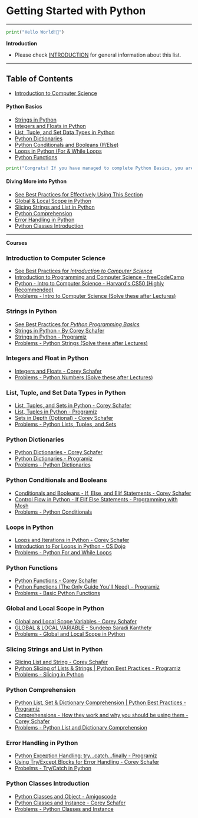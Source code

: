 # Getting Started with Python

----

```python
print("Hello World!👋")
```

**Introduction**

* Please check [INTRODUCTION](https://github.com/ajaypokharel/get-started-with-python/blob/master/INTRODUCTION.md) for general information about this list.

-----------------

**Table of Contents**
-----------------

- [Introduction to Computer Science](#introduction-to-computer-science)

<h4> Python Basics </h4>

- [Strings in Python](#strings-in-python)
- [Integers and Floats in Python](#integers-and-float-in-python)
- [List, Tuple, and Set Data Types in Python](#list-tuple-and-set-data-types-in-python)
- [Python Dictionaries](#python-dictionaries)
- [Python Conditionals and Booleans (If/Else)](#python-conditionals-and-booleans)
- [Loops in Python (For & While Loops](#loops-in-python)
- [Python Functions](#python-functions)


```python
print("Congrats! If you have managed to complete Python Basics, you are ready to move on to some more Python")
```


<h4> Diving More into Python </h4>

- [See Best Practices for Effectively Using This Section](https://github.com/ajaypokharel/get-started-with-python/blob/master/Essentials/python-intermediate/best_practices.md)
- [Global & Local Scope in Python](#global-and-local-scope-in-python)
- [Slicing Strings and List in Python](#slicing-strings-and-list-in-python)
- [Python Comprehension](#python-comprehension)
- [Error Handling in Python](#error-handling-in-python)
- [Python Classes Introduction](#python-classes-introduction)



-----------
**Courses**

### Introduction to Computer Science

- [See Best Practices for *Introduction to Computer Science*](https://github.com/ajaypokharel/get-started-with-python/blob/master/Essentials/intro-to-cs/best_practices.md)
- [Introduction to Programming and Computer Science - freeCodeCamp](https://youtu.be/zOjov-2OZ0E)
- [Python - Intro to Computer Science - Harvard's CS50 (Highly Recommended)](https://youtu.be/hnDU1G9hWqU)
- [Problems - Intro to Computer Science (Solve these after Lectures)](https://github.com/ajaypokharel/get-started-with-python/blob/master/Essentials/intro-to-cs/Problems.md)


### Strings in Python

- [See Best Practices for *Python Programming Basics*](https://github.com/ajaypokharel/get-started-with-python/blob/master/Essentials/python-basics/best_practices.md)
- [Strings in Python - By Corey Schafer](https://youtu.be/k9TUPpGqYTo)
- [Strings in Python - Programiz](https://youtu.be/GQywwPUrsgA)
- [Problems - Python Strings (Solve these after Lectures)](https://github.com/ajaypokharel/get-started-with-python/blob/master/Essentials/python-basics/strings.md)


### Integers and Float in Python

- [Integers and Floats - Corey Schafer](https://youtu.be/khKv-8q7YmY)
- [Problems - Python Numbers (Solve these after Lectures)](https://github.com/ajaypokharel/get-started-with-python/blob/master/Essentials/python-basics/numbers.md)


### List, Tuple, and Set Data Types in Python

- [List, Tuples, and Sets in Python - Corey Schafer](https://youtu.be/W8KRzm-HUcc)
- [List, Tuples in Python - Programiz](https://youtu.be/hANUgg72TDc)
- [Sets in Depth (Optional) - Corey Schafer](https://youtu.be/r3R3h5ly_8g)
- [Problems - Python Lists, Tuples, and Sets](https://github.com/ajaypokharel/get-started-with-python/blob/master/Essentials/python-basics/list_tuple.md)

### Python Dictionaries

- [Python Dictionaries - Corey Schafer](https://youtu.be/daefaLgNkw0)
- [Python Dictionaries - Programiz](https://youtu.be/_4wOvc-vt4k)
- [Problems - Python Dictionaries](https://github.com/ajaypokharel/get-started-with-python/blob/master/Essentials/python-basics/dictionary.py)


### Python Conditionals and Booleans

- [Conditionals and Booleans - If, Else, and Elif Statements - Corey Schafer](https://youtu.be/DZwmZ8Usvnk)
- [Control Flow in Python - If Elif Else Statements - Programming with Mosh](https://youtu.be/Zp5MuPOtsSY)
- [Problems - Python Conditionals](https://github.com/ajaypokharel/get-started-with-python/blob/master/Essentials/python-basics/if_else.py)

### Loops in Python

- [Loops and Iterations in Python - Corey Schafer](https://youtu.be/6iF8Xb7Z3wQ)
- [Introduction to For Loops in Python - CS Dojo](https://youtu.be/OnDr4J2UXSA)
- [Problems - Python For and While Loops](https://github.com/ajaypokharel/get-started-with-python/blob/master/Essentials/python-basics/loops.py)

### Python Functions

- [Python Functions - Corey Schafer](https://youtu.be/9Os0o3wzS_I)
- [Python Functions (The Only Guide You'll Need) - Programiz](https://youtu.be/-Bkupx9gX0o)
- [Problems - Basic Python Functions](https://github.com/ajaypokharel/get-started-with-python/blob/master/Essentials/python-basics/functions.py)


### Global and Local Scope in Python
- [Global and Local Scope Variables - Corey Schafer](https://youtu.be/QVdf0LgmICw)
- [GLOBAL & LOCAL VARIABLE - Sundeep Saradi Kanthety](https://youtu.be/gRTVLZuidG0)
- [Problems - Global and Local Scope in Python](https://github.com/ajaypokharel/get-started-with-python/blob/master/Essentials/python-intermediate/global_local.py)

### Slicing Strings and List in Python
- [Slicing List and String - Corey Schafer](https://youtu.be/ajrtAuDg3yw)
- [Python Slicing of Lists & Strings | Python Best Practices - Programiz](https://youtu.be/A5N_-kMbv1o)
- [Problems - Slicing in Python](https://github.com/ajaypokharel/get-started-with-python/blob/master/Essentials/python-intermediate/slicing.py)

### Python Comprehension
- [Python List, Set & Dictionary Comprehension | Python Best Practices - Programiz](https://youtu.be/TGaKzl6p4nA)
- [Comprehensions - How they work and why you should be using them - Corey Schafer](https://youtu.be/3dt4OGnU5sM)
- [Problems - Python List and Dictionary Comprehension](https://github.com/ajaypokharel/get-started-with-python/blob/master/Essentials/python-intermediate/comprehension.py)

### Error Handling in Python
- [Python Exception Handling: try...catch...finally - Programiz](https://youtu.be/brICUKrzVR0)
- [Using Try/Except Blocks for Error Handling - Corey Schafer](https://youtu.be/NIWwJbo-9_8)
- [Probelms - Try/Catch in Python](https://github.com/ajaypokharel/get-started-with-python/blob/master/Essentials/python-intermediate/try_catch.py)

### Python Classes Introduction
- [Python Classes and Object - Amigoscode](https://youtu.be/3nhCyM14m6k)
- [Python Classes and Instance - Corey Schafer](https://youtu.be/ZDa-Z5JzLYM)
- [Problems - Python Classes and Instance](https://github.com/ajaypokharel/get-started-with-python/blob/master/Essentials/python-oop/classes_intro.py)




